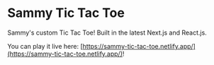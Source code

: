 # Sammy Tic Tac Toe

Sammy's custom Tic Tac Toe! Built in the latest Next.js and React.js.

You can play it live here: [https://sammy-tic-tac-toe.netlify.app/](https://sammy-tic-tac-toe.netlify.app/)!
